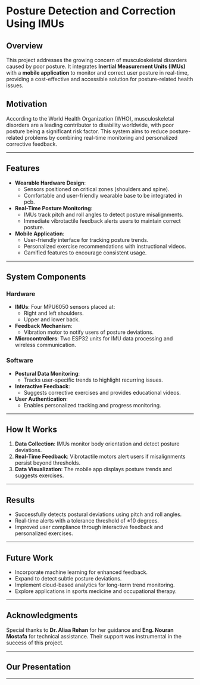 # **Posture Detection and Correction Using IMUs**

## **Overview**
This project addresses the growing concern of musculoskeletal disorders caused by poor posture. It integrates **Inertial Measurement Units (IMUs)** with a **mobile application** to monitor and correct user posture in real-time, providing a cost-effective and accessible solution for posture-related health issues.

## **Motivation**
According to the World Health Organization (WHO), musculoskeletal disorders are a leading contributor to disability worldwide, with poor posture being a significant risk factor. This system aims to reduce posture-related problems by combining real-time monitoring and personalized corrective feedback.

---

## **Features**
- **Wearable Hardware Design**: 
  - Sensors positioned on critical zones (shoulders and spine).
  - Comfortable and user-friendly wearable base to be integrated in pcb.
- **Real-Time Posture Monitoring**:
  - IMUs track pitch and roll angles to detect posture misalignments.
  - Immediate vibrotactile feedback alerts users to maintain correct posture.
- **Mobile Application**:
  - User-friendly interface for tracking posture trends.
  - Personalized exercise recommendations with instructional videos.
  - Gamified features to encourage consistent usage.

---

## **System Components**
### **Hardware**
- **IMUs**: Four MPU6050 sensors placed at:
  - Right and left shoulders.
  - Upper and lower back.
- **Feedback Mechanism**:
  - Vibration motor to notify users of posture deviations.
- **Microcontrollers**: Two ESP32 units for IMU data processing and wireless communication.

### **Software**
- **Postural Data Monitoring**:
  - Tracks user-specific trends to highlight recurring issues.
- **Interactive Feedback**:
  - Suggests corrective exercises and provides educational videos.
- **User Authentication**:
  - Enables personalized tracking and progress monitoring.

---

## **How It Works**
1. **Data Collection**: IMUs monitor body orientation and detect posture deviations.
2. **Real-Time Feedback**: Vibrotactile motors alert users if misalignments persist beyond thresholds.
3. **Data Visualization**: The mobile app displays posture trends and suggests exercises.

---

## **Results**
- Successfully detects postural deviations using pitch and roll angles.
- Real-time alerts with a tolerance threshold of ±10 degrees.
- Improved user compliance through interactive feedback and personalized exercises.

---

## **Future Work**
- Incorporate machine learning for enhanced feedback.
- Expand to detect subtle posture deviations.
- Implement cloud-based analytics for long-term trend monitoring.
- Explore applications in sports medicine and occupational therapy.

---

## **Acknowledgments**
Special thanks to **Dr. Aliaa Rehan** for her guidance and **Eng. Nouran Mostafa** for technical assistance. Their support was instrumental in the success of this project.

---

## **Our Presentation**


---
